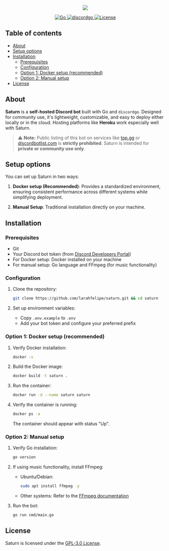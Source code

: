 <p align="center">
  <a href="https://github.com/larahfelipe/saturn">
    <img src="https://github.com/larahfelipe/saturn/blob/master/.github/logo.png">
  </a>
</p>

<p align="center">
  <a href="https://go.dev/">
    <img src="https://img.shields.io/static/v1?label=built%20with&message=Go&color=5965E0&labelColor=121214" alt="Go">
  </a>
  <a href="https://github.com/bwmarrin/discordgo">
    <img src="https://img.shields.io/static/v1?label=built%20with&message=discordgo&color=5965E0&labelColor=121214" alt="discordgo">
  </a>
  <a href="https://github.com/larahfelipe/saturn/blob/master/LICENSE">
    <img src="https://img.shields.io/static/v1?label=license&message=GPL-3.0&color=5965E0&labelColor=121214" alt="License">
  </a>
</p>

## Table of contents

- [About](#about)
- [Setup options](#setup-options)
- [Installation](#installation)
  - [Prerequisites](#prerequisites)
  - [Configuration](#configuration)
  - [Option 1: Docker setup (recommended)](#option-1-docker-setup-recommended)
  - [Option 2: Manual setup](#option-2-manual-setup)
- [License](#license)

## About

**Saturn** is a **self-hosted Discord bot** built with Go and `discordgo`. Designed for community use, it's lightweight, customizable, and easy to deploy either locally or in the cloud. Hosting platforms like **Heroku** work especially well with Saturn.

> ⚠️ **Note:** Public listing of this bot on services like [top.gg](https://top.gg) or [discordbotlist.com](https://discordbotlist.com) is **strictly prohibited**. Saturn is intended for **private or community use only**.

## Setup options

You can set up Saturn in two ways:

1. **Docker setup (Recommended)**: Provides a standardized environment, ensuring consistent performance across different systems while simplifying deployment.

2. **Manual Setup**: Traditional installation directly on your machine.

## Installation

### Prerequisites

- Git
- Your Discord bot token (from [Discord Developers Portal](https://discord.com/developers/))
- For Docker setup: Docker installed on your machine
- For manual setup: Go language and FFmpeg (for music functionality)

### Configuration

1. Clone the repository:

   ```bash
   git clone https://github.com/larahfelipe/saturn.git && cd saturn
   ```

2. Set up environment variables:
   - Copy `.env.example` to `.env`
   - Add your bot token and configure your preferred prefix

### Option 1: Docker setup (recommended)

1. Verify Docker installation:

   ```bash
   docker -v
   ```

2. Build the Docker image:

   ```bash
   docker build -t saturn .
   ```

3. Run the container:

   ```bash
   docker run -d --name saturn saturn
   ```

4. Verify the container is running:
   ```bash
   docker ps -a
   ```
   The container should appear with status "Up".

### Option 2: Manual setup

1. Verify Go installation:

   ```bash
   go version
   ```

2. If using music functionality, install FFmpeg:

   - Ubuntu/Debian:
     ```bash
     sudo apt install ffmpeg -y
     ```
   - Other systems: Refer to the [FFmpeg documentation](https://ffmpeg.org/download.html)

3. Run the bot:
   ```bash
   go run cmd/main.go
   ```

## License

Saturn is licensed under the [GPL-3.0 License](https://github.com/larahfelipe/saturn/blob/master/LICENSE).
